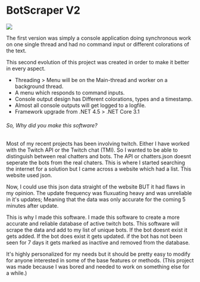 # BotScraper V2
![](http://bytevaultstudio.se/ShareX/CB5qyH6HSc.gif)

The first version was simply a console application doing synchronous work on one single thread and had no command input or different colorations of the text.

This second evolution of this project was created in order to make it better in every aspect.
- Threading > Menu will be on the Main-thread and worker on a background thread.
- A menu which responds to command inputs.
- Console output design has Different colorations, types and a timestamp.
- Almost all console outputs will get logged to a logfile.
- Framework upgrade from .NET 4.5 > .NET Core 3.1

###### So, Why did you make this software?
Most of my recent projects has been involving twitch. Either I have worked with the Twitch API or the Twitch chat (TMI).
So I wanted to be able to distinguish between real chatters and bots. The API or chatters.json doesnt seperate the bots from the real chaters.
This is where I started searching the internet for a solution but I came across a website which had a list. This website used json.

Now, I could use this json data straight of the website BUT it had flaws in my opinion. 
The update frequency was fluxuating heavy and was unreliable in it's updates; Meaning that the data was only accurate for the coming 5 minutes after update.

This is why I made this software. I made this software to create a more accurate and reliable database of active twitch bots.
This software will scrape the data and add to my list of unique bots. 
If the bot doesnt exist it gets added.
If the bot does exist it gets updated.
if the bot has not been seen for 7 days it gets marked as inactive and removed from the database.

It's highly personalized for my needs but it should be pretty easy to modify for anyone interested in some of the base features or methods.
(This project was made because I was bored and needed to work on something else for a while.)
